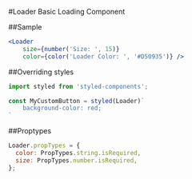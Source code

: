 #Loader
Basic Loading Component

##Sample

```jsx　
<Loader
    size={number('Size: ', 15)}
    color={color('Loader Color: ', '#D50935')} />
```
##Overriding styles
```jsx
import styled from 'styled-components';

const MyCustomButton = styled(Loader)`
    background-color: red;
`
```

##Proptypes
```jsx
Loader.propTypes = {
  color: PropTypes.string.isRequired,
  size: PropTypes.number.isRequired,
};
```
